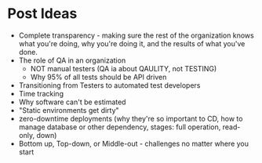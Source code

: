 # Post Ideas
  * Complete transparency - making sure the rest of the organization knows what you're doing, why you're doing it, and the results of what you've done.
  * The role of QA in an organization
    * NOT manual testers (QA ia about QAULITY, not TESTING)
    * Why 95% of all tests should be API driven
  * Transitioning from Testers to automated test developers
  * Time tracking
  * Why software can't be estimated
  * "Static environments get dirty"
  * zero-downtime deployments (why they're so important to CD, how to manage database or other dependency, stages: full operation, read-only, down)
  * Bottom up, Top-down, or Middle-out - challenges no matter where you start
